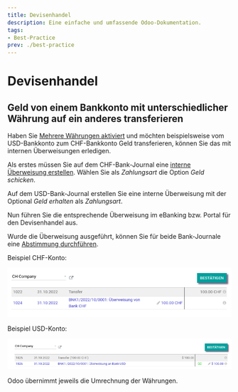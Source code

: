 ```yaml
---
title: Devisenhandel
description: Eine einfache und umfassende Odoo-Dokumentation.
tags:
- Best-Practice
prev: ./best-practice
---
```

# Devisenhandel

## Geld von einem Bankkonto mit unterschiedlicher Währung auf ein anderes transferieren

Haben Sie [Mehrere Währungen aktiviert](Accounting%20Multicurrency.md#Mehrere%20Währungen%20aktivieren) und möchten beispielsweise vom USD-Bankkonto zum CHF-Bankkonto Geld transferieren, können Sie das mit internen Überweisungen erledigen.

Als erstes müssen Sie auf dem CHF-Bank-Journal eine [interne Überweisung erstellen](Accounting%20Finance.md#Interne%20Überweisung%20erstellen). Wählen Sie als *Zahlungsart* die Option *Geld schicken*.

Auf dem USD-Bank-Journal erstellen Sie eine interne Überweisung mit der Optional *Geld erhalten* als *Zahlungsart*.

Nun führen Sie die entsprechende Überweisung im eBanking bzw. Portal für den Devisenhandel aus.

Wurde die Überweisung ausgeführt, können Sie für beide Bank-Journale eine [Abstimmung durchführen](Accounting%20Reconcile.md#Abstimmung%20durchführen).

Beispiel CHF-Konto:

![](attachments/Best%20Practice%20Devisenhandel%20Abstimmung%20CHF.png)

Beispiel USD-Konto:

![](attachments/Best%20Practice%20Devisenhandel%20Abstimmung%20USD.png)

Odoo übernimmt jeweils die Umrechnung der Währungen.